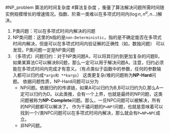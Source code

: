 #NP_problem
算法的时间复杂度 #算法复杂度 ，衡量了算法解决问题所需时间随实例规模增长的增速情况。指数、阶乘一类难以在多项式时间内($\log{n}, n^a, n...$)解决。

1. P类问题：可以在多项式时间内解决的问题
2. NP类问题：这里的`N`指的是`non-Deterministic`，指的是不确定能否在多项式时间内解决，但是可以在多项式时间内验证解的正确性（如，数独问题）
   可以发现，P类问题一定是NP类问题
3. （多项式）问题归约：对于NP类问题A，可以将其归约到更加复杂的问题B，如果某算法C可以解决B问题，那么一定可以用于解决问题A，注意，归约必须能在多项式时间内完成才有意义。（有点类似于函数中的参数，任何的参数输入都可以归约成`*args和 **kargs`） 
   这类更复杂/难的问题称为**NP-Hard**问题。
   依据问题性质，NP-Hard问题可以分为
   * NP问题。依据归约的传递链，如果A可以归约为B,B可以归约为D,那么A一定可以归约为D。以此类推，会有一个上界，也就是最终的NP问题，这类问题被称为**NP-Complete**问题。那么，一旦NPC问题可以被解决，所有的NP问题都可以解决了。
     作为千禧问题的`P=NP?`问题，也就是意味着可以找到一个/类NPC问题可以在多项式时间内解决，那么就会有`P=NP=NPC`成立。
   * 非NP问题。
